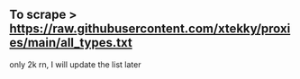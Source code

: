 ## To scrape > https://raw.githubusercontent.com/xtekky/proxies/main/all_types.txt

only 2k rn, I will update the list later
